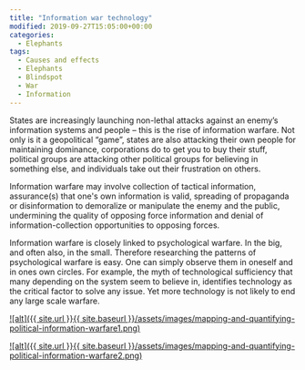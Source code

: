 ```yaml
---
title: "Information war technology"
modified: 2019-09-27T15:05:00+00:00
categories:
  - Elephants
tags:
  - Causes and effects
  - Elephants
  - Blindspot
  - War
  - Information
---
```

States are increasingly launching non-lethal attacks against an enemy’s information systems and people – this is the rise of information warfare. Not only is it a geopolitical “game”, states are also attacking their own people for maintaining dominance, corporations do to get you to buy their stuff, political groups are attacking other political groups for believing in something else, and individuals take out their frustration on others.

Information warfare may involve collection of tactical information, assurance(s) that one's own information is valid, spreading of propaganda or disinformation to demoralize or manipulate the enemy and the public, undermining the quality of opposing force information and denial of information-collection opportunities to opposing forces.

Information warfare is closely linked to psychological warfare. In the big, and often also, in the small. Therefore researching the patterns of psychological warfare is easy. One can simply observe them in oneself and in ones own circles. For example, the myth of technological sufficiency that many depending on the system seem to believe in, identifies technology as the critical factor to solve any issue. Yet more technology is not likely to end any large scale warfare. 

[![alt]({{ site.url }}{{ site.baseurl }}/assets/images/mapping-and-quantifying-political-information-warfare1.png)](https://labs.rs/en/mapping-and-quantifying-political-information-warfare/)

[![alt]({{ site.url }}{{ site.baseurl }}/assets/images/mapping-and-quantifying-political-information-warfare2.png)](https://labs.rs/en/mapping-and-quantifying-political-information-warfare-2/)
